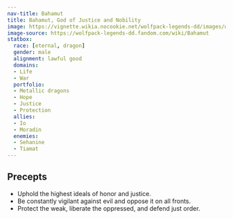 ```yaml
---
nav-title: Bahamut
title: Bahamut, God of Justice and Nobility
image: https://vignette.wikia.nocookie.net/wolfpack-legends-dd/images/d/df/Bahamut.jpg
image-source: https://wolfpack-legends-dd.fandom.com/wiki/Bahamut
statbox:
  race: [eternal, dragon]
  gender: male
  alignment: lawful good
  domains:
  - Life
  - War
  portfolio:
  - Metallic dragons
  - Hope
  - Justice
  - Protection
  allies:
  - Io
  - Moradin
  enemies:
  - Sehanine
  - Tiamat
---
```


## Precepts

* Uphold the highest ideals of honor and justice.
* Be constantly vigilant against evil and oppose it on all fronts.
* Protect the weak, liberate the oppressed, and defend just order.
